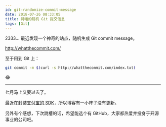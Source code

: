 ```yaml
---
id: git-randomize-commit-message
date: 2018-07-26 08:33:05
title: 特喵的随机 Git 提交信息
tags: [Git]
---
```


2333... 最近发现一个神奇的站点，随机生成 Git commit message。

<http://whatthecommit.com/>

至于用到 Git 上：

```bash
git commit -m $(curl -s http://whatthecommit.com/index.txt)
```

😂

-----

七月马上又要过去了。

最近在封装[支付宝的 SDK](https://github.com/wi1dcard/alipay-sdk-php)，所以博客有一小阵子没有更新。

另外有个感想，下次跳槽的话，希望能选个有 GitHub，大家都热爱并投身于开源事业的公司吧。
